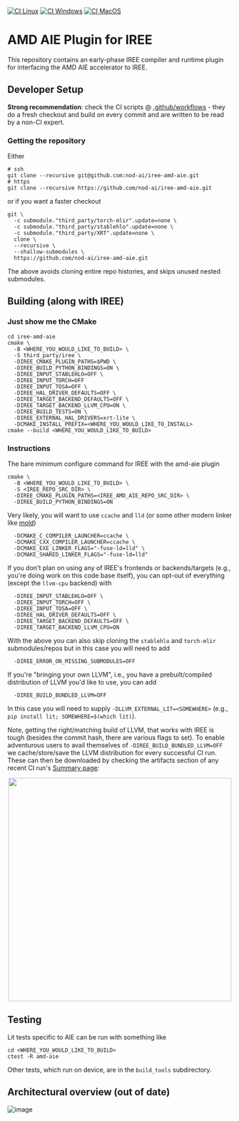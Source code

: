 [![CI Linux](https://github.com/nod-ai/iree-amd-aie/actions/workflows/ci-linux.yml/badge.svg)](https://github.com/nod-ai/iree-amd-aie/actions/workflows/ci-linux.yml)
[![CI Windows](https://github.com/nod-ai/iree-amd-aie/actions/workflows/ci-windows.yml/badge.svg)](https://github.com/nod-ai/iree-amd-aie/actions/workflows/ci-windows.yml)
[![CI MacOS](https://github.com/nod-ai/iree-amd-aie/actions/workflows/ci-macos.yml/badge.svg)](https://github.com/nod-ai/iree-amd-aie/actions/workflows/ci-macos.yml)

# AMD AIE Plugin for IREE

This repository contains an early-phase IREE compiler and runtime plugin for interfacing the AMD AIE accelerator to IREE.

## Developer Setup

**Strong recommendation**: check the CI scripts @ [.github/workflows](.github/workflows) - they do a fresh checkout and build on every commit and are written to be read by a non-CI expert.

### Getting the repository

Either

```
# ssh
git clone --recursive git@github.com:nod-ai/iree-amd-aie.git
# https
git clone --recursive https://github.com/nod-ai/iree-amd-aie.git
```

or if you want a faster checkout


```
git \
  -c submodule."third_party/torch-mlir".update=none \
  -c submodule."third_party/stablehlo".update=none \
  -c submodule."third_party/XRT".update=none \
  clone \
  --recursive \
  --shallow-submodules \
  https://github.com/nod-ai/iree-amd-aie.git
```

The above avoids cloning entire repo histories, and skips unused nested submodules.

## Building (along with IREE)

### Just show me the CMake

```
cd iree-amd-aie
cmake \
  -B <WHERE_YOU_WOULD_LIKE_TO_BUILD> \
  -S third_party/iree \
  -DIREE_CMAKE_PLUGIN_PATHS=$PWD \
  -DIREE_BUILD_PYTHON_BINDINGS=ON \
  -DIREE_INPUT_STABLEHLO=OFF \
  -DIREE_INPUT_TORCH=OFF 
  -DIREE_INPUT_TOSA=OFF \
  -DIREE_HAL_DRIVER_DEFAULTS=OFF \
  -DIREE_TARGET_BACKEND_DEFAULTS=OFF \
  -DIREE_TARGET_BACKEND_LLVM_CPU=ON \
  -DIREE_BUILD_TESTS=ON \
  -DIREE_EXTERNAL_HAL_DRIVERS=xrt-lite \
  -DCMAKE_INSTALL_PREFIX=<WHERE_YOU_WOULD_LIKE_TO_INSTALL>
cmake --build <WHERE_YOU_WOULD_LIKE_TO_BUILD>
```

### Instructions

The bare minimum configure command for IREE with the amd-aie plugin

```
cmake \
  -B <WHERE_YOU_WOULD_LIKE_TO_BUILD> \
  -S <IREE_REPO_SRC_DIR> \
  -DIREE_CMAKE_PLUGIN_PATHS=<IREE_AMD_AIE_REPO_SRC_DIR> \
  -DIREE_BUILD_PYTHON_BINDINGS=ON
```

Very likely, you will want to use `ccache` and `lld` (or some other modern linker like [mold](https://github.com/rui314/mold))

```
  -DCMAKE_C_COMPILER_LAUNCHER=ccache \
  -DCMAKE_CXX_COMPILER_LAUNCHER=ccache \
  -DCMAKE_EXE_LINKER_FLAGS="-fuse-ld=lld" \
  -DCMAKE_SHARED_LINKER_FLAGS="-fuse-ld=lld"
```

If you don't plan on using any of IREE's frontends or backends/targets (e.g., you're doing work on this code base itself), you can opt-out of everything (except the `llvm-cpu` backend) with

```
  -DIREE_INPUT_STABLEHLO=OFF \
  -DIREE_INPUT_TORCH=OFF \
  -DIREE_INPUT_TOSA=OFF \
  -DIREE_HAL_DRIVER_DEFAULTS=OFF \
  -DIREE_TARGET_BACKEND_DEFAULTS=OFF \
  -DIREE_TARGET_BACKEND_LLVM_CPU=ON 
```

With the above you can also skip cloning the `stablehlo` and `torch-mlir` submodules/repos but in this case you will need to add

```
  -DIREE_ERROR_ON_MISSING_SUBMODULES=OFF
```

If you're "bringing your own LLVM", i.e., you have a prebuilt/compiled distribution of LLVM you'd like to use, you can add

```
  -DIREE_BUILD_BUNDLED_LLVM=OFF
```

In this case you will need to supply `-DLLVM_EXTERNAL_LIT=<SOMEWHERE>` (e.g., `pip install lit; SOMEWHERE=$(which lit)`).

Note, getting the right/matching build of LLVM, that works with IREE is tough (besides the commit hash, there are various flags to set).
To enable adventurous users to avail themselves of `-DIREE_BUILD_BUNDLED_LLVM=OFF` we cache/store/save the LLVM distribution for every successful CI run.
These can then be downloaded by checking the artifacts section of any recent CI run's [Summary page](https://github.com/nod-ai/iree-amd-aie/actions/runs/10713474448):

<p align="center">
<img src="https://github.com/user-attachments/assets/97fdeff2-41af-4a6d-a072-6ef0a1ec5695" width="500">
</p>

## Testing

Lit tests specific to AIE can be run with something like 

```
cd <WHERE_YOU_WOULD_LIKE_TO_BUILD>
ctest -R amd-aie
```

Other tests, which run on device, are in the `build_tools` subdirectory. 

## Architectural overview (out of date)

![image](https://github.com/nod-ai/iree-amd-aie/assets/74956/3fa73139-5fdf-4658-86c3-0705352c4ea0)

